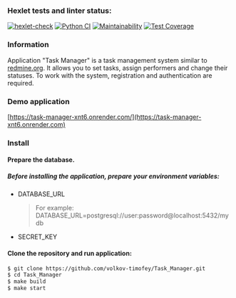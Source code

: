 ### Hexlet tests and linter status:
[![hexlet-check](https://github.com/volkov-timofey/python-project-52/actions/workflows/hexlet-check.yml/badge.svg)](https://github.com/volkov-timofey/python-project-52/actions/workflows/hexlet-check.yml)
[![Python CI](https://github.com/volkov-timofey/python-project-52/actions/workflows/pyci.yml/badge.svg)](https://github.com/volkov-timofey/python-project-52/actions/workflows/pyci.yml)
[![Maintainability](https://api.codeclimate.com/v1/badges/15f3d73677bdedf49fd1/maintainability)](https://codeclimate.com/github/volkov-timofey/python-project-52/maintainability)
[![Test Coverage](https://api.codeclimate.com/v1/badges/15f3d73677bdedf49fd1/test_coverage)](https://codeclimate.com/github/volkov-timofey/python-project-52/test_coverage)

### Information
Application "Task Manager" is a task management system similar to [redmine.org](http://www.redmine.org/). It allows you to set tasks, assign performers and change their statuses. To work with the system, registration and authentication are required.

### Demo application
[https://task-manager-xnt6.onrender.com/](https://task-manager-xnt6.onrender.com)

### Install

#### Prepare the database.

##### Before installing the application, prepare your environment variables:
* DATABASE_URL
    > For example: DATABASE_URL=postgresql://user:password@localhost:5432/mydb
* SECRET_KEY

#### Clone the repository and run application:
```bash
$ git clone https://github.com/volkov-timofey/Task_Manager.git
$ cd Task_Manager
$ make build
$ make start
```
